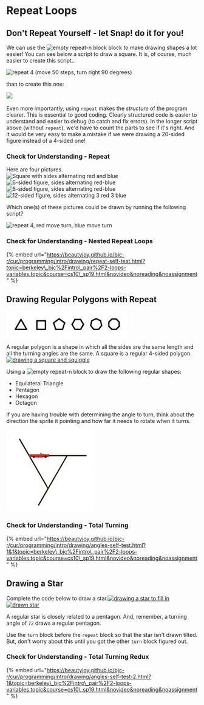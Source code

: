 # Repeat Loops

## Don't Repeat Yourself - let Snap! do it for you!

We can use the ![empty repeat-n block](https://beautyjoy.github.io/bjc-r/img/blocks/repeat.png) block to make drawing shapes a lot easier! You can see below a script to draw a square. It is, of course, much easier to create this script..

  
![repeat 4 \(move 50 steps, turn right 90 degrees\)](https://bjc.edc.org/Sept2015/bjc-r/img/1-introduction/repeat-4%28move-50-turn-right-90%29.png)  


than to create this one:

![](https://bjc.edc.org/Sept2015/bjc-r/img/1-introduction/move-50-turn-right-90-%284-times%29.png)

Even more importantly, using `repeat` makes the _structure_ of the program clearer. This is essential to good coding. Clearly structured code is easier to understand and easier to debug \(to catch and fix errors\). In the longer script above \(without `repeat`\), we'd have to count the parts to see if it's right. And it would be very easy to make a mistake if we were drawing a 20-sided figure instead of a 4-sided one!

### Check for Understanding - Repeat

Here are four pictures.  
![Square with sides alternating red and blue](https://bjc.edc.org/Sept2015/bjc-r/img/1-introduction/Square-alternating-red-and-blue.png) ![6-sided figure, sides alternating red-blue](https://bjc.edc.org/Sept2015/bjc-r/img/1-introduction/6-sided-figure-alternating-red-and-blue.png) ![8-sided figure, sides alternating red-blue](https://bjc.edc.org/Sept2015/bjc-r/img/1-introduction/8-sided-figure-alternating-red-and-blue.png) ![12-sided figure, sides alternating 3 red 3 blue](https://bjc.edc.org/Sept2015/bjc-r/img/1-introduction/12-sided-figure-alternating-3-red-and-3-blue.png)  


Which one\(s\) of these pictures could be drawn by running the following script? 

![repeat 4, red move turn, blue move turn](https://bjc.edc.org/Sept2015/bjc-r/img/1-introduction/non-pseudo.png)

### Check for Understanding - Nested Repeat Loops

{% embed url="https://beautyjoy.github.io/bjc-r/cur/programming/intro/drawing/repeat-self-test.html?topic=berkeley\_bjc%2Fintro\_pair%2F2-loops-variables.topic&course=cs10\_sp19.html&novideo&noreading&noassignment" %}

## Drawing Regular Polygons with Repeat

![](../.gitbook/assets/image%20%2854%29.png)

A regular polygon is a shape in which all the sides are the same length and all the turning angles are the same. A square is a regular 4-sided polygon.[![drawing a square and squiggle](https://beautyjoy.github.io/bjc-r/img/looping/drawing-regular-polygons.gif)](http://snap.berkeley.edu/snapsource/snap.html#open:https://beautyjoy.github.io/bjc-r/prog/loop/draw-square-and-squiggle.xml)

Using a ![empty repeat-n block](https://beautyjoy.github.io/bjc-r/img/blocks/repeat.png) to draw the following regular shapes:

* Equilateral Triangle
* Pentagon
* Hexagon
* Octagon

If you are having trouble with determining the angle to turn, think about the direction the sprite it pointing and how far it needs to rotate when it turns.

![regular polygons](https://github.com/hoc-labs/images/blob/main/racecar.gif?raw=true)

### Check for Understanding - Total Turning

{% embed url="https://beautyjoy.github.io/bjc-r/cur/programming/intro/drawing/angles-self-test.html?1&1&topic=berkeley\_bjc%2Fintro\_pair%2F2-loops-variables.topic&course=cs10\_sp19.html&novideo&noreading&noassignment" %}

## Drawing a Star

Complete the code below to draw a star.[![drawing a star to fill in](https://beautyjoy.github.io/bjc-r/img/drawing/draw-star-code-with-blanks.png) ![drawn star](https://beautyjoy.github.io/bjc-r/img/drawing/draw-star-picture.png)](http://snap.berkeley.edu/snapsource/snap.html#open:https://beautyjoy.github.io/bjc-r/cur/programming/loops/repeat-n//prog/drawing/draw-star-fill-in.xml)

A regular star is closely related to a pentagon. And, remember, a turning angle of `72` draws a regular pentagon.

Use the `turn` block before the `repeat` block so that the star isn't drawn tilted. But, don't worry about this until you got the other `turn` block figured out.

### Check for Understanding - Total Turning Redux

{% embed url="https://beautyjoy.github.io/bjc-r/cur/programming/intro/drawing/angles-self-test-2.html?1&topic=berkeley\_bjc%2Fintro\_pair%2F2-loops-variables.topic&course=cs10\_sp19.html&novideo&noreading&noassignment" %}

